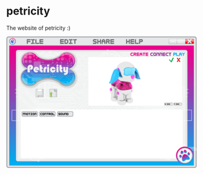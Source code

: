 petricity
=========

The website of petricity :)

![petricity](https://github.com/RubyRios/Pet/blob/master/public/img/1.png)
